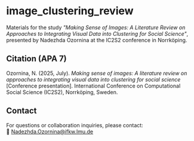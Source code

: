 # image_clustering_review

Materials for the study *"Making Sense of Images: A Literature Review on Approaches to Integrating Visual Data into Clustering for Social Science"*, presented by Nadezhda Ozornina at the IC2S2 conference in Norrköping.

## Citation (APA 7)

Ozornina, N. (2025, July). *Making sense of images: A literature review on approaches to integrating visual data into clustering for social science* [Conference presentation]. International Conference on Computational Social Science (IC2S2), Norrköping, Sweden.

## Contact

For questions or collaboration inquiries, please contact:  
📧 [Nadezhda.Ozornina@ifkw.lmu.de](mailto:Nadezhda.Ozornina@ifkw.lmu.de)
